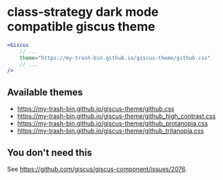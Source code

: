 # class-strategy dark mode compatible giscus theme

```jsx
<Giscus
    // ...
    theme="https://my-trash-bin.github.io/giscus-theme/github.css"
    // ...
/>
```

## Available themes

- <https://my-trash-bin.github.io/giscus-theme/github.css>
- <https://my-trash-bin.github.io/giscus-theme/github_high_contrast.css>
- <https://my-trash-bin.github.io/giscus-theme/github_protanopia.css>
- <https://my-trash-bin.github.io/giscus-theme/github_tritanopia.css>


## You don't need this

See <https://github.com/giscus/giscus-component/issues/2076>.
